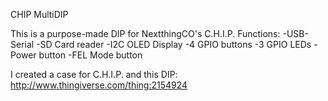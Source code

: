 CHIP MultiDIP

This is a purpose-made DIP for NextthingCO's C.H.I.P. 
Functions:
-USB-Serial
-SD Card reader
-I2C OLED Display
-4 GPIO buttons
-3 GPIO LEDs
-Power button
-FEL Mode button

I created a case for C.H.I.P. and this DIP:
http://www.thingiverse.com/thing:2154924
